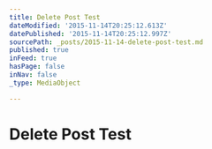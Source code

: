 ```yaml
---
title: Delete Post Test
dateModified: '2015-11-14T20:25:12.613Z'
datePublished: '2015-11-14T20:25:12.997Z'
sourcePath: _posts/2015-11-14-delete-post-test.md
published: true
inFeed: true
hasPage: false
inNav: false
_type: MediaObject

---
```

# Delete Post Test